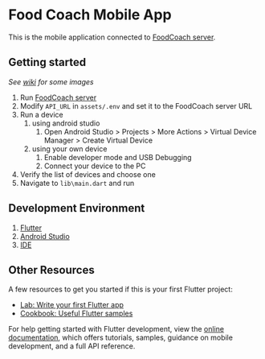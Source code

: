 # Food Coach Mobile App

This is the mobile application connected to [FoodCoach server](https://github.com/dfpl/foodcoach_flutter). 

## Getting started
*See [wiki](https://github.com/dfpl/foodcoach_flutter/wiki) for some images*
1. Run [FoodCoach server](https://github.com/dfpl/foodcoach_flutter)
2. Modify `API_URL` in `assets/.env` and set it to the FoodCoach server URL
1. Run a device
   1. using android studio
      1. Open Android Studio > Projects > More Actions > Virtual Device Manager > Create Virtual Device
   1. using your own device
      1. Enable developer mode and USB Debugging
      2. Connect your device to the PC
3. Verify the list of devices and choose one
2. Navigate to `lib\main.dart` and run

## Development Environment
1. [Flutter](https://docs.flutter.dev/get-started/install)
2. [Android Studio](https://developer.android.com/studio/install)
2. [IDE](https://docs.flutter.dev/get-started/test-drive#choose-your-ide)


## Other Resources
A few resources to get you started if this is your first Flutter project:
- [Lab: Write your first Flutter app](https://docs.flutter.dev/get-started/codelab)
- [Cookbook: Useful Flutter samples](https://docs.flutter.dev/cookbook)

For help getting started with Flutter development, view the
[online documentation](https://docs.flutter.dev/), which offers tutorials,
samples, guidance on mobile development, and a full API reference.
